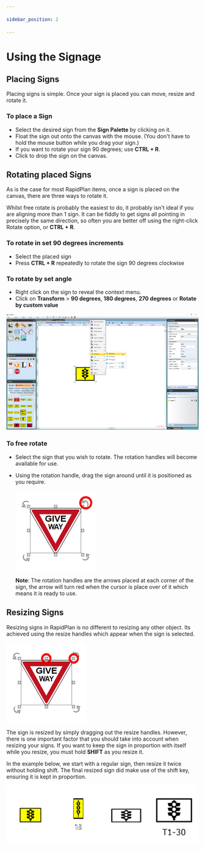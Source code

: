 ```yaml
---

sidebar_position: 2

---
```

# Using the Signage

## Placing Signs

Placing signs is simple. Once your sign is placed you can move, resize and rotate it.

### To place a Sign

- Select the desired sign from the **Sign Palette** by clicking on it.
- Float the sign out onto the canvas with the mouse. (You don't have to hold the mouse button
while you drag your sign.)
- If you want to rotate your sign 90 degrees; use **CTRL + R**.
- Click to drop the sign on the canvas.

## Rotating placed Signs

As is the case for most RapidPlan items, once a sign is placed on the canvas, there are three ways to rotate it.

Whilst free rotate is probably the easiest to do, it probably isn't ideal if you are aligning more than 1 sign. It
can be fiddly to get signs all pointing in precisely the same direction, so often you are better off using the
right-click Rotate option, or ****CTRL + R****.

### To rotate in set 90 degrees increments

- Select the placed sign
- Press ****CTRL + R**** repeatedly to rotate the sign 90 degrees clockwise

### To rotate by set angle

- Right click on the sign to reveal the context menu.
- Click on **Transform** >  **90 degrees**, **180 degrees**, **270 degrees** or **Rotate by custom value**

![Rotate_90_Degrees_Sign_from_Context_Menu](./assets/Rotate_90_Degrees_Sign_from_Context_Menu.png)

### To free rotate

- Select the sign that you wish to rotate. The rotation handles will become available for use.
- Using the rotation handle, drag the sign around until it is positioned as you require.

    ![Rotation_Handles](./assets/Rotation_Handles.png)

    **Note**: The rotation handles are the arrows placed at each corner of the sign, the arrow will turn red when the cursor is place over of it which means it is ready to use.

## Resizing Signs

Resizing signs in RapidPlan is no different to resizing any other object. Its achieved using the resize handles which appear when the sign is selected.

![Resize_Handles](./assets/Resize_Handles.png)

The sign is resized by simply dragging out the resize handles. However, there is one important factor that you should take into account when resizing your signs. If you want to keep the sign in proportion with itself while you resize, you must hold **SHIFT** as you resize it.

In the example below, we start with a regular sign, then resize it twice without holding shift. The final resized sign did make use of the shift key, ensuring it is kept in proportion.

![Only_the_one_on_the_far_right_was_resized_whilst_holding_the_shift_key,_keeping_it_in_proportion](./assets/Only_the_one_on_the_far_right_was_resized_whilst_holding_the_shift_key,_keeping_it_in_proportion.png)
